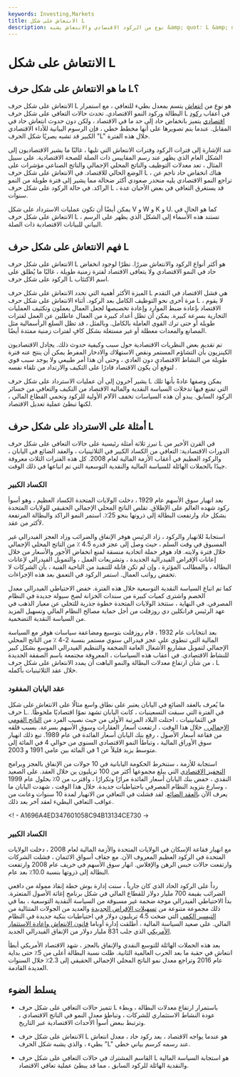 ```yaml
---
keywords: Investing,Markets
title: الانتعاش على شكل L
description: نوع من الركود الاقتصادي والانتعاش يشبه &amp; quot؛ L &amp; quot؛ الشكل في الرسم البياني.
---
```


# الانتعاش على شكل L
## ما هو الانتعاش على شكل حرف L؟

الانتعاش على شكل حرف L هو نوع من[](/recession) [انتعاش](/economic-recovery) يتسم بمعدل بطيء للتعافي ، مع استمرار البطالة وركود النمو الاقتصادي. تحدث حالات التعافي على شكل حرف L في أعقاب [ركود اقتصادي](/recession) يتميز بانخفاض حاد إلى حد ما في الاقتصاد ، ولكن دون حدوث انتعاش حاد في المقابل. عندما يتم تصويرها على أنها مخطط خطي ، فإن الرسوم البيانية للأداء الاقتصادي الكبير قد تشبه بصريًا شكل الحرف "L" خلال هذه الفترة.

عند الإشارة إلى فترات الركود وفترات الانتعاش التي تليها ، غالبًا ما يشير الاقتصاديون إلى الشكل العام الذي يظهر عند رسم المقاييس ذات الصلة للصحة الاقتصادية. على سبيل المثال ، تعد معدلات التوظيف والناتج المحلي الإجمالي والناتج الصناعي مؤشرات على الوضع الحالي للاقتصاد. في الانتعاش على شكل حرف L ، هناك انخفاض حاد ناجم عن تراجع النمو الاقتصادي يليه منحدر صعودي أكثر ضحالة مما يشير إلى فترة طويلة من النمو الراكد. في حالة الركود على شكل حرف L ، قد يستغرق التعافي في بعض الأحيان عدة سنوات.

يمكن أيضًا أن تكون عمليات الاسترداد على شكل V و W و K و U. كما هو الحال في الانتعاش على شكل حرف L ، تستند هذه الأسماء إلى الشكل الذي يظهر على الرسم البياني للبيانات الاقتصادية ذات الصلة.

## فهم الانتعاش على شكل حرف L

الانتعاش على شكل حرف L هو أكثر أنواع الركود والانتعاش ضررًا. نظرًا لوجود انخفاض حاد في النمو الاقتصادي ولا يتعافى الاقتصاد لفترة زمنية طويلة ، غالبًا ما يُطلق على الركود على شكل حرف L اسم الاكتئاب.

الميزة الأكثر أهمية التي تحدد الانتعاش على شكل حرف L هي فشل الاقتصاد في التقدم مرة أخرى نحو التوظيف الكامل بعد الركود. أثناء الانتعاش على شكل حرف L ، لا يقوم الاقتصاد بإعادة ضبط الموارد وإعادة تخصيصها لجعل العمال يعملون وتكثيف العمليات التجارية بسرعة كبيرة. يمكن أن تظل أعداد كبيرة من العمال عاطلين عن العمل لفترات طويلة أو حتى ترك القوى العاملة بالكامل. وبالمثل ، قد تظل السلع الرأسمالية مثل المصانع والمعدات معطلة أو غير مستغلة بشكل كافٍ لفترات زمنية ممتدة أيضًا.

تم تقديم بعض النظريات الاقتصادية حول سبب وكيفية حدوث ذلك. يجادل الاقتصاديون الكينزيون بأن التشاؤم المستمر ونقص الاستهلاك والادخار المفرط يمكن أن ينتج عنه فترة طويلة من النشاط الاقتصادي دون العادي ، وحتى أن هذا أمر طبيعي ولا يوجد سبب قوي لتوقع أن يكون الاقتصاد قادرًا على التكيف والارتداد من تلقاء نفسه .

يشير آخرون إلى أن عمليات الاسترداد على شكل حرف L يمكن وصفها عادةً بأنها تلك التي تمنع فيها تدخلات السياسة النقدية والمالية الاقتصاد من التكيف والتعافي من خسائر الركود السابق. يبدو أن هذه السياسات تخفف الآلام الأولية للركود وتحمي القطاع المالي ، لكنها تبطئ عملية تعديل الاقتصاد.

## أمثلة على الاسترداد على شكل حرف L

تبرز ثلاثة أمثلة رئيسية على حالات التعافي على شكل حرف L في القرن الأخير من الدورات الاقتصادية: التعافي من الكساد الكبير في الثلاثينيات ، والعقد الضائع في اليابان ، والركود العظيم في أعقاب الأزمة المالية لعام 2008. كل هذه الفترات الثلاث معروفة جيدًا بالحملات الهائلة للسياسة المالية والنقدية التوسعية التي تم اتباعها في ذلك الوقت.

### الكساد الكبير

بعد انهيار سوق الأسهم عام 1929 ، دخلت الولايات المتحدة الكساد العظيم ، وهو أسوأ ركود شهده العالم على الإطلاق. تقلص الناتج المحلي الإجمالي الحقيقي للولايات المتحدة بشكل حاد وارتفعت البطالة إلى ذروتها بنحو 25٪. استمر النمو الراكد والبطالة المرتفعة لأكثر من عقد.

استجابةً للانهيار والركود ، زاد الرئيس هوفر الإنفاق والضرائب وزاد العجز الفيدرالي غير المسبوق في وقت السلم ، حيث وصل إلى عجز قدره 4.5 ٪ من الناتج المحلي الإجمالي خلال فترة ولايته. قاد هوفر حملة اتحادية منسقة لمنع انخفاض الأجور والأسعار من خلال إعانات الإقراض الفيدرالية الجديدة ، وتشريعات العمل ، والتمويل الفيدرالي لإعانات البطالة ، والمطالب المؤثرة ، وإن لم تكن قابلة للتنفيذ من الناحية الفنية ، بأن الشركات لا تخفض رواتب العمال. استمر الركود في التعمق بعد هذه الإجراءات.

كما تم اتباع السياسة النقدية التوسعية خلال هذه الفترة. خفض الاحتياطي الفيدرالي معدل الخصم واشترى كميات كبيرة من سندات الخزانة لضخ سيولة جديدة في النظام المصرفي. في النهاية ، ستتخذ الولايات المتحدة خطوة جذرية للتخلي عن معيار الذهب في عهد الرئيس فرانكلين دي روزفلت من أجل حماية مصالح النظام المالي وتسهيل المزيد من السياسة النقدية التضخمية.

بعد انتخابات عام 1932 ، قام روزفلت بتوسيع ومضاعفة سياسات هوفر مع السياسة المالية التي تنطوي على عجز فيدرالي سنوي مستمر بنسبة 2-4 ٪ من الناتج المحلي الإجمالي لتمويل مشاريع الأشغال العامة الضخمة والتنظيم الفيدرالي الموسع بشكل كبير للنشاط الاقتصادي. في أعقاب هذه السياسات ، المعروفة مجتمعة باسم الصفقة الجديدة ، من شأن ارتفاع معدلات البطالة والنمو الباهت أن يمدد الانتعاش على شكل حرف L خلال عقد الثلاثينيات بأكمله.

### عقد اليابان المفقود

ما يُعرف بالعقد الضائع في اليابان يعتبر على نطاق واسع مثالًا على الانتعاش على شكل حرف L. في الفترة التي سبقت التسعينيات ، كانت اليابان تشهد نموًا اقتصاديًا ملحوظًا. في الثمانينيات ، احتلت البلاد المرتبة الأولى من حيث نصيب الفرد من [الناتج القومي الإجمالي .](/gnp) خلال هذا الوقت ، ارتفعت أسعار العقارات وسوق الأسهم بسرعة. بسبب قلقه من فقاعة أسعار الأصول ، رفع بنك اليابان أسعار الفائدة في عام 1989. تبع ذلك انهيار سوق الأوراق المالية ، وتباطأ النمو الاقتصادي السنوي من حوالي 4 في المائة إلى متوسط يزيد قليلاً عن 1 في المائة بين عامي 1991 و 2003.

استجابة للأزمة ، ستنخرط الحكومة اليابانية في 10 جولات من الإنفاق بالعجز وبرامج [التحفيز الاقتصادي](/economic-stimulus) التي يبلغ مجموعها أكثر من 100 تريليون ين خلال العقد. على الصعيد النقدي ، خفض بنك اليابان أسعار الفائدة مرارًا وتكرارًا ، واقترب من 0٪ بحلول عام 1999 ، وسارع بتزويد النظام المصرفي باحتياطيات جديدة. خلال هذا الوقت ، شهدت اليابان ما يعرف الآن [بالعقد الضائع](/lost-decade). لقد فشلت في التعافي من الانهيار لمدة 10 سنوات وعانت من عواقب التعافي البطيء لعقد آخر بعد ذلك.

<! - A1696A4ED347601058C94B13134CE730 ->

### الكساد الكبير

مع انهيار فقاعة الإسكان في الولايات المتحدة والأزمة المالية لعام 2008 ، دخلت الولايات المتحدة في الركود العظيم المعروف الآن. مع جفاف أسواق الائتمان ، فشلت الشركات وارتفعت حالات حبس الرهن والإفلاس. انهار سوق الأسهم في خريف عام 2008 وارتفعت البطالة إلى ذروتها بنسبة 10.0٪ بعد عام.

رداً على الركود الحاد الذي كان جارياً ، سنت إدارة بوش خطة إنقاذ ممولة من دافعي الضرائب بقيمة 700 مليار دولار للقطاع المالي في شكل برنامج إغاثة الأصول المتعثرة. بدأ الاحتياطي الفيدرالي موجة ضخمة غير مسبوقة من السياسة النقدية التوسعية ، بما في ذلك مجموعة متنوعة من [تسهيلات الإقراض الجديدة](/nonstandard-monetary-policy) والعديد من الجولات المتتالية من [التيسير الكمي](/quantitative-easing) التي ضخت 4.5 تريليون دولار في احتياطيات بنكية جديدة في النظام المالي. على صعيد السياسة المالية ، أطلقت إدارة أوباما [قانون الانتعاش وإعادة الاستثمار الأمريكي](/american-recovery-and-reinvestment-act) الذي جلب 831 مليار دولار من الإنفاق الفيدرالي الجديد.

بعد هذه الحملات الهائلة للتوسع النقدي والإنفاق بالعجز ، شهد الاقتصاد الأمريكي أبطأ انتعاش في حقبة ما بعد الحرب العالمية الثانية. ظلت نسبة البطالة أعلى من 5٪ حتى بداية عام 2016 وتراجع معدل نمو الناتج المحلي الإجمالي الحقيقي إلى 2.3٪ خلال السنوات العديدة القادمة.

## يسلط الضوء

- تتميز حالات التعافي على شكل حرف L باستمرار ارتفاع معدلات البطالة ، وبطء عودة النشاط الاستثماري للشركات ، وتباطؤ معدل النمو في الناتج الاقتصادي ، وترتبط ببعض أسوأ الأحداث الاقتصادية عبر التاريخ.

- الانتعاش على شكل حرف L هو عندما يواجه الاقتصاد ، بعد ركود حاد ، معدل انتعاش بطيء ، والذي يشبه شكل الحرف "L" عند رسمه كرسم بياني خطي.

- القاسم المشترك في حالات التعافي على شكل حرف L هو استجابة السياسة المالية والنقدية الهائلة للركود السابق ، مما قد يبطئ عملية تعافي الاقتصاد.


